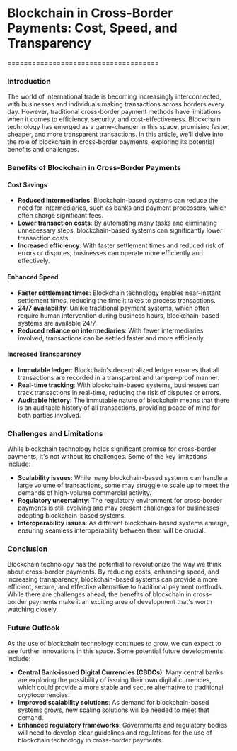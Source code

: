 # Blockchain in Cross-Border Payments: Cost, Speed, and Transparency
=====================================

### Introduction

The world of international trade is becoming increasingly interconnected, with businesses and individuals making transactions across borders every day. However, traditional cross-border payment methods have limitations when it comes to efficiency, security, and cost-effectiveness. Blockchain technology has emerged as a game-changer in this space, promising faster, cheaper, and more transparent transactions. In this article, we'll delve into the role of blockchain in cross-border payments, exploring its potential benefits and challenges.

### Benefits of Blockchain in Cross-Border Payments

#### Cost Savings

*   **Reduced intermediaries**: Blockchain-based systems can reduce the need for intermediaries, such as banks and payment processors, which often charge significant fees.
*   **Lower transaction costs**: By automating many tasks and eliminating unnecessary steps, blockchain-based systems can significantly lower transaction costs.
*   **Increased efficiency**: With faster settlement times and reduced risk of errors or disputes, businesses can operate more efficiently and effectively.

#### Enhanced Speed

*   **Faster settlement times**: Blockchain technology enables near-instant settlement times, reducing the time it takes to process transactions.
*   **24/7 availability**: Unlike traditional payment systems, which often require human intervention during business hours, blockchain-based systems are available 24/7.
*   **Reduced reliance on intermediaries**: With fewer intermediaries involved, transactions can be settled faster and more efficiently.

#### Increased Transparency

*   **Immutable ledger**: Blockchain's decentralized ledger ensures that all transactions are recorded in a transparent and tamper-proof manner.
*   **Real-time tracking**: With blockchain-based systems, businesses can track transactions in real-time, reducing the risk of disputes or errors.
*   **Auditable history**: The immutable nature of blockchain means that there is an auditable history of all transactions, providing peace of mind for both parties involved.

### Challenges and Limitations

While blockchain technology holds significant promise for cross-border payments, it's not without its challenges. Some of the key limitations include:

*   **Scalability issues**: While many blockchain-based systems can handle a large volume of transactions, some may struggle to scale up to meet the demands of high-volume commercial activity.
*   **Regulatory uncertainty**: The regulatory environment for cross-border payments is still evolving and may present challenges for businesses adopting blockchain-based systems.
*   **Interoperability issues**: As different blockchain-based systems emerge, ensuring seamless interoperability between them will be crucial.

### Conclusion

Blockchain technology has the potential to revolutionize the way we think about cross-border payments. By reducing costs, enhancing speed, and increasing transparency, blockchain-based systems can provide a more efficient, secure, and effective alternative to traditional payment methods. While there are challenges ahead, the benefits of blockchain in cross-border payments make it an exciting area of development that's worth watching closely.

### Future Outlook

As the use of blockchain technology continues to grow, we can expect to see further innovations in this space. Some potential future developments include:

*   **Central Bank-issued Digital Currencies (CBDCs)**: Many central banks are exploring the possibility of issuing their own digital currencies, which could provide a more stable and secure alternative to traditional cryptocurrencies.
*   **Improved scalability solutions**: As demand for blockchain-based systems grows, new scaling solutions will be needed to meet that demand.
*   **Enhanced regulatory frameworks**: Governments and regulatory bodies will need to develop clear guidelines and regulations for the use of blockchain technology in cross-border payments.